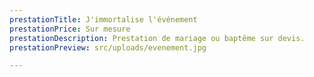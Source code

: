 ```yaml
---
prestationTitle: J'immortalise l'événement
prestationPrice: Sur mesure
prestationDescription: Prestation de mariage ou baptême sur devis.
prestationPreview: src/uploads/evenement.jpg

---
```

